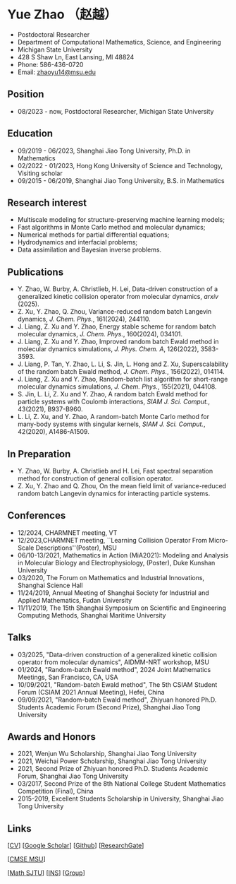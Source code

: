 <!-- <img align="right" src=".\1.jpg" width="20%"/> -->
<!-- <div align=right>  <img src=".\1.jpg" width=20%> </div> -->

# Yue Zhao （赵越）
- Postdoctoral Researcher
- Department of Computational Mathematics, Science, and Engineering
- Michigan State University
-	428 S Shaw Ln, East Lansing, MI 48824
-	Phone: 586-436-0720
-	Email: zhaoyu14@msu.edu

## Position
- 08/2023 - now, Postdoctoral Researcher, Michigan State University

## Education
- 09/2019 - 06/2023, Shanghai Jiao Tong University, Ph.D. in Mathematics
- 02/2022 - 01/2023, Hong Kong University of Science and Technology, Visiting scholar
- 09/2015 - 06/2019, Shanghai Jiao Tong University, B.S. in Mathematics

## Research interest
- Multiscale modeling for structure-preserving machine learning models;
- Fast algorithms in Monte Carlo method and molecular dynamics;
- Numerical methods for partial differential equations;
- Hydrodynamics and interfacial problems;
- Data assimilation and Bayesian inverse problems.

## Publications
- Y. Zhao, W. Burby, A. Christlieb, H. Lei, Data-driven construction of a generalized kinetic collision operator from molecular dynamics, *arxiv* (2025).
- Z. Xu, Y. Zhao, Q. Zhou, Variance-reduced random batch Langevin dynamics, *J. Chem. Phys.*, 161(2024), 244110.
- J. Liang, Z. Xu and Y. Zhao, Energy stable scheme for random batch molecular dynamics, *J. Chem. Phys.*, 160(2024), 034101.
- J. Liang, Z. Xu and Y. Zhao, Improved random batch Ewald method in molecular dynamics simulations, *J. Phys. Chem. A*, 126(2022), 3583-3593.
- J. Liang, P. Tan, Y. Zhao, L. Li, S. Jin, L. Hong and Z. Xu, Superscalability of the random batch Ewald method, *J. Chem. Phys.*, 156(2022), 014114.
- J. Liang, Z. Xu and Y. Zhao, Random-batch list algorithm for short-range molecular dynamics simulations, *J. Chem. Phys.*, 155(2021), 044108.
- S. Jin, L. Li, Z. Xu and Y. Zhao, A random batch Ewald method for particle systems with Coulomb interactions, *SIAM J. Sci. Comput.*, 43(2021), B937-B960.
- L. Li, Z. Xu, and Y. Zhao, A random-batch Monte Carlo method for many-body systems with singular kernels, *SIAM J. Sci. Comput.*, 42(2020), A1486-A1509.

## In Preparation
- Y. Zhao, W. Burby, A. Christlieb and H. Lei, Fast spectral separation method for construction of general collision operator.
- Z. Xu, Y. Zhao and Q. Zhou, On the mean field limit of variance-reduced random batch Langevin dynamics for interacting particle systems.

## Conferences
- 12/2024, CHARMNET meeting, VT
- 12/2023,CHARMNET meeting, ``Learning Collision Operator From Micro-Scale Descriptions''(Poster), MSU
- 06/10-13/2021, Mathematics in Action (MiA2021): Modeling and Analysis in Molecular Biology and Electrophysiology, (Poster), Duke Kunshan University
- 03/2020, The Forum on Mathematics and Industrial Innovations, Shanghai Science Hall
- 11/24/2019, Annual Meeting of Shanghai Society for Industrial and Applied Mathematics, Fudan University
- 11/11/2019, The 15th Shanghai Symposium on Scientific and Engineering Computing Methods, Shanghai Maritime University

## Talks
- 03/2025, "Data-driven construction of a generalized kinetic collision operator from molecular dynamics", AIDMM-NRT workshop, MSU
- 01/2024, "Random-batch Ewald method", 2024 Joint Mathematics Meetings, San Francisco, CA, USA
- 10/09/2021, "Random-batch Ewald method", The 5th CSIAM Student Forum (CSIAM 2021 Annual Meeting), Hefei, China
- 09/09/2021, "Random-batch Ewald method", Zhiyuan honored Ph.D. Students Academic Forum (Second Prize), Shanghai Jiao Tong University

## Awards and Honors
- 2021, Wenjun Wu Scholarship, Shanghai Jiao Tong University
- 2021, Weichai Power Scholarship, Shanghai Jiao Tong University
- 2021, Second Prize of Zhiyuan honored Ph.D. Students Academic Forum, Shanghai Jiao Tong University
- 03/2017, Second Prize of the 8th National College Student Mathematics Competition (Final), China
- 2015-2019, Excellent Students Scholarship in University, Shanghai Jiao Tong University

## Links
[[CV]()]
[[Google Scholar](https://scholar.google.com/citations?hl=en&user=uh8WhloAAAAJ)] 
[[Github](https://github.com/yuezhao1997)] 
[[ResearchGate](https://www.researchgate.net/profile/Yue-Zhao-14)]

[[CMSE MSU](https://cmse.msu.edu/)]

[[Math SJTU](https://math.sjtu.edu.cn)]
[[INS](https://ins.sjtu.edu.cn/)]
[[Group](https://www.x-mol.com/groups/HPC_Lab)]


<script type="text/javascript" id="clustrmaps" src="//clustrmaps.com/map_v2.js?d=GYQBrx_uoC0OQor-uBLOhCS_0b8jFSntjf3ANmlxxVI&cl=ffffff&w=a"></script>

